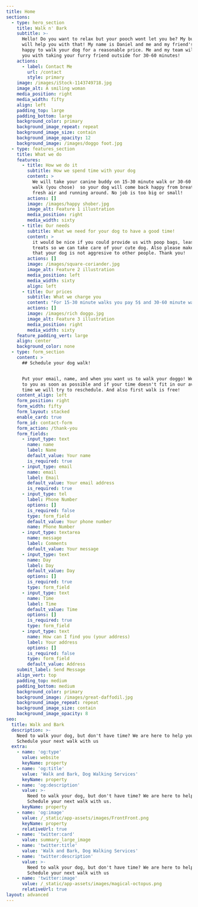 ```yaml
---
title: Home
sections:
  - type: hero_section
    title: Walk n' Bark
    subtitle: >-
      Hello! Do you want to relax but your pooch wont let you be? My business
      will help you with that! My name is Daniel and me and my friend's will be
      happy to walk your dog for a reasonable price. Me and my team will help
      you with taking your furry friend outside for 30-60 minutes!
    actions:
      - label: Contact Me
        url: /contact
        style: primary
    image: /images/iStock-1143749718.jpg
    image_alt: A smiling woman
    media_position: right
    media_width: fifty
    align: left
    padding_top: large
    padding_bottom: large
    background_color: primary
    background_image_repeat: repeat
    background_image_size: contain
    background_image_opacity: 12
    background_image: /images/doggo foot.jpg
  - type: features_section
    title: What we do
    features:
      - title: How we do it
        subtitle: How we spend time with your dog
        content: >
          We will take your canine buddy on 15-30 minute walk or 30-60 minute
          walk (you chose)  so your dog will come back happy from breathing
          fresh air and running around. No job is too big or small!
        actions: []
        image: /images/happy shober.jpg
        image_alt: Feature 1 illustration
        media_position: right
        media_width: sixty
      - title: Our needs
        subtitle: What we need for your dog to have a good time!
        content: >
          it would be nice if you could provide us with poop bags, leash, and
          treats so we can take care of your cute dog. Also please make sure
          that your dog is not aggresive to other people. Thank you!
        actions: []
        image: /images/square-coriander.jpg
        image_alt: Feature 2 illustration
        media_position: left
        media_width: sixty
        align: left
      - title: Our prices
        subtitle: What we charge you
        content: "For 15-30 minute walks you pay 5$ and 30-60 minute walks cost 10$. But if this is your first time your first walk is free! Thank you for choosing Walk n' Bark.\U0001F436\n"
        actions: []
        image: /images/rich doggo.jpg
        image_alt: Feature 3 illustration
        media_position: right
        media_width: sixty
    feature_padding_vert: large
    align: center
    background_color: none
  - type: form_section
    content: >
      ## Schedule your dog walk!


      Put your email, name, and when you want us to walk your doggo! We will get
      to you as soon as possible and if your time doesn't fit in our avalible
      time we will try to reschedule. And also first walk is free!
    content_align: left
    form_position: right
    form_width: fifty
    form_layout: stacked
    enable_card: true
    form_id: contact-form
    form_action: /thank-you
    form_fields:
      - input_type: text
        name: name
        label: Name
        default_value: Your name
        is_required: true
      - input_type: email
        name: email
        label: Email
        default_value: Your email address
        is_required: true
      - input_type: tel
        label: Phone Number
        options: []
        is_required: false
        type: form_field
        default_value: Your phone number
        name: Phone Number
      - input_type: textarea
        name: message
        label: Comments
        default_value: Your message
      - input_type: text
        name: Day
        label: Day
        default_value: Day
        options: []
        is_required: true
        type: form_field
      - input_type: text
        name: Time
        label: Time
        default_value: Time
        options: []
        is_required: true
        type: form_field
      - input_type: text
        name: How can I find you (your address)
        label: Your address
        options: []
        is_required: false
        type: form_field
        default_value: Address
    submit_label: Send Message
    align_vert: top
    padding_top: medium
    padding_bottom: medium
    background_color: primary
    background_image: /images/great-daffodil.jpg
    background_image_repeat: repeat
    background_image_size: contain
    background_image_opacity: 8
seo:
  title: Walk and Bark
  description: >-
    Need to walk your dog, but don't have time? We are here to help you!
    Schedule your next walk with us
  extra:
    - name: 'og:type'
      value: website
      keyName: property
    - name: 'og:title'
      value: 'Walk and Bark, Dog Walking Services'
      keyName: property
    - name: 'og:description'
      value: >-
        Need to walk your dog, but don't have time? We are here to help you!
        Schedule your next walk with us.
      keyName: property
    - name: 'og:image'
      value: /_static/app-assets/images/FrontFront.png
      keyName: property
      relativeUrl: true
    - name: 'twitter:card'
      value: summary_large_image
    - name: 'twitter:title'
      value: 'Walk and Bark, Dog Walking Services'
    - name: 'twitter:description'
      value: >-
        Need to walk your dog, but don't have time? We are here to help you!
        Schedule your next walk with us
    - name: 'twitter:image'
      value: /_static/app-assets/images/magical-octopus.png
      relativeUrl: true
layout: advanced
---
```

